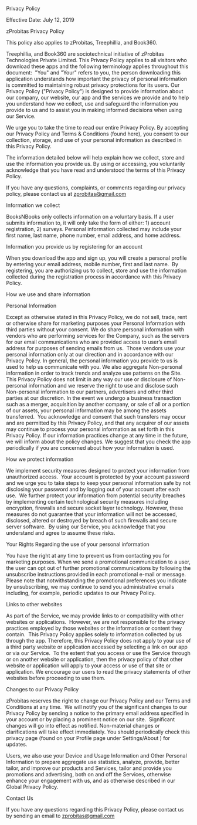Privacy Policy

Effective Date: July 12, 2019

zProbitas Privacy Policy

This policy also applies to zProbitas, Treephillia, and Book360.

Treephillia, and Book360 are sociotechnical initiative of zProbitas Technologies Private Limited. This Privacy Policy applies to all visitors who download these apps and the following terminology applies throughout this document:  "You" and "Your" refers to you, the person downloading this application understands how important the privacy of personal information is committed to maintaining robust privacy protections for its users. Our Privacy Policy ("Privacy Policy") is designed to provide information about our company, our website, our app and the services we provide and to help you understand how we collect, use and safeguard the information you provide to us and to assist you in making informed decisions when using our Service.  

We urge you to take the time to read our entire Privacy Policy. By accepting our Privacy Policy and Terms & Conditions (found here), you consent to our collection, storage, and use of your personal information as described in this Privacy Policy.

The information detailed below will help explain how we collect, store and use the information you provide us. By using or accessing, you voluntarily acknowledge that you have read and understood the terms of this Privacy Policy.

If you have any questions, complaints, or comments regarding our privacy policy, please contact us at zprobitas@gmail.com

Information we collect

BooksNBooks only collects information on a voluntary basis. If a user submits information to, it will only take the form of either: 1) account registration, 2) surveys. Personal information collected may include your first name, last name, phone number, email address, and home address.

Information you provide us by registering for an account

When you download the app and sign up, you will create a personal profile by entering your email address, mobile number, first and last name.  By registering, you are authorizing us to collect, store and use the information collected during the registration process in accordance with this Privacy Policy.



How we use and share information

Personal Information

Except as otherwise stated in this Privacy Policy, we do not sell, trade, rent or otherwise share for marketing purposes your Personal Information with third parties without your consent. We do share personal information with vendors who are performing services for the Company, such as the servers for our email communications who are provided access to user’s email address for purposes of sending emails from us.  Those vendors use your personal information only at our direction and in accordance with our Privacy Policy. In general, the personal information you provide to us is used to help us communicate with you. We also aggregate Non-personal information in order to track trends and analyze use patterns on the Site. This Privacy Policy does not limit in any way our use or disclosure of Non-personal information and we reserve the right to use and disclose such Non-personal information to our partners, advertisers and other third parties at our discretion. In the event we undergo a business transaction such as a merger, acquisition by another company, or sale of all or a portion of our assets, your personal information may be among the assets transferred.  You acknowledge and consent that such transfers may occur and are permitted by this Privacy Policy, and that any acquirer of our assets may continue to process your personal information as set forth in this Privacy Policy. If our information practices change at any time in the future, we will inform about the policy changes. We suggest that you check the app periodically if you are concerned about how your information is used.



How we protect information

We implement security measures designed to protect your information from unauthorized access.  Your account is protected by your account password and we urge you to take steps to keep your personal information safe by not disclosing your password and by logging out of your account after each use.  We further protect your information from potential security breaches by implementing certain technological security measures including encryption, firewalls and secure socket layer technology. However, these measures do not guarantee that your information will not be accessed, disclosed, altered or destroyed by breach of such firewalls and secure server software.  By using our Service, you acknowledge that you understand and agree to assume these risks.



Your Rights Regarding the use of your personal information

You have the right at any time to prevent us from contacting you for marketing purposes. When we send a promotional communication to a user, the user can opt out of further promotional communications by following the unsubscribe instructions provided in each promotional e-mail or message.   Please note that notwithstanding the promotional preferences you indicate by unsubscribing, we may continue to send you administrative emails including, for example, periodic updates to our Privacy Policy.



Links to other websites

As part of the Service, we may provide links to or compatibility with other websites or applications.  However, we are not responsible for the privacy practices employed by those websites or the information or content they contain.  This Privacy Policy applies solely to information collected by us through the app. Therefore, this Privacy Policy does not apply to your use of a third party website or application accessed by selecting a link on our app or via our Service.  To the extent that you access or use the Service through or on another website or application, then the privacy policy of that other website or application will apply to your access or use of that site or application. We encourage our users to read the privacy statements of other websites before proceeding to use them.



Changes to our Privacy Policy

zProbitas reserves the right to change our Privacy Policy and our Terms and Conditions at any time.  We will notify you of the significant changes to our Privacy Policy by sending a notice to the primary email address specified in your account or by placing a prominent notice on our site.  Significant changes will go into effect as notified. Non-material changes or clarifications will take effect immediately. You should periodically check this privacy page (found on your Profile page under Settings/About ) for updates.



Users, we also use your Device and Usage Information and Other Personal Information to prepare aggregate use statistics, analyze, provide, better tailor, and improve our products and Services, tailor and provide you promotions and advertising, both on and off the Services, otherwise enhance your engagement with us, and as otherwise described in our Global Privacy Policy.



Contact Us

If you have any questions regarding this Privacy Policy, please contact us by sending an email to zprobitas@gmail.com
